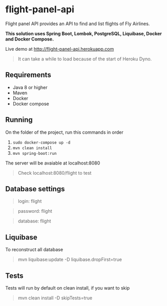 

# flight-panel-api

Flight panel API provides an API to find and list flights of Fly Airlines.

**This solution uses Spring Boot, Lombok, PostgreSQL, Liquibase, Docker and Docker Compose.**

Live demo at http://flight-panel-api.herokuapp.com
> It can take a while to load because of the start of Heroku Dyno.

## Requirements
- Java 8 or higher
- Maven
- Docker
- Docker compose

## Running
On the folder of the project, run this commands in order

1. `sudo docker-compose up -d`
2. `mvn clean install`
3. `mvn spring-boot:run`

The server will be avaiable at localhost:8080
> Check localhost:8080/flight to test

## Database settings
> login: flight

> password: flight

> database: flight

## Liquibase 
To reconstruct all database
> mvn liquibase:update -D liquibase.dropFirst=true

## Tests
Tests will run by default on clean install, if you want to skip
>mvn clean install -D skipTests=true
